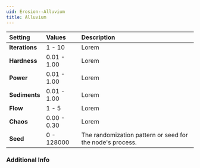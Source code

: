 ```yaml
---
uid: Erosion--Alluvium
title: Alluvium
---
```


| Setting        | Values      | Description                                               |
| :------------- | :---------- | :-------------------------------------------------------- |
| **Iterations** | 1 - 10      | Lorem                                                     |
| **Hardness**   | 0.01 - 1.00 | Lorem                                                     |
| **Power**      | 0.01 - 1.00 | Lorem                                                     |
| **Sediments**  | 0.01 - 1.00 | Lorem                                                     |
| **Flow**       | 1 - 5       | Lorem                                                     |
| **Chaos**      | 0.00 - 0.30 | Lorem                                                     |
| **Seed**       | 0 - 128000  | The randomization pattern or seed for the node's process. |

### Additional Info


